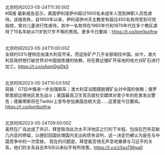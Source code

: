 北京时间2023-05-24T11:30:00Z<br>#简报 最新报告显示，美国伊利诺伊州超过1900名未成年人受到神职人员性虐待。该报告称，自1950年以来，伊利诺伊州天主教堂有超过450名牧师受到可信指控，曾对儿童进行性虐待。其中一名牧师在1960年代和1970年代在多个教区虐待了15名年龄从11岁到17岁不等的男孩。更多今日要闻：https://t.co/Ipm1pzifrw<br><br><br>北京时间2023-05-24T11:00:00Z<br>全球约53%锂供应由澳大利亚开采，而这些矿产几乎全部销往中国。如今，澳大利亚政府想打破世界对中国提炼锂的依赖，将在靠近锂矿开采地的地方对矿石进行加工。https://t.co/xAqmDgjDkS<br><br><br>北京时间2023-05-24T10:03:59Z<br>简报：G7后中俄进一步加强联系；澳大利亚试图摆脱锂矿业对中国的依赖；俄罗斯南部边境地区发生战斗；美国最高卫生官员就社交媒体对青少年的危害发出警告；德桑蒂斯将在Twitter上宣布参加美国总统大选……这里是今日要闻。https://t.co/Ipm1pzifrw<br><br><br>北京时间2023-05-24T09:00:00Z<br>虽然在广岛达成了共识，拜登取消此次太平洋地区之行的下半程，包括在巴布亚新几内亚的停留，以便赶回国处理国内支出和债务谈判，这一决定仍被认为是在与中国竞争中的一次受挫。
现在的问题是，拜登能否悄无声息地重建与习近平的关系，他们的关系自去年9月以来似乎有所改善。https://t.co/zXsoTMiya0<br><br><br>